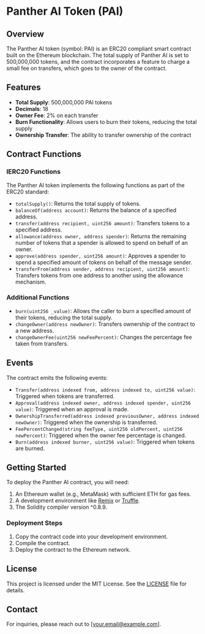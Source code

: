 # Panther AI Token (PAI)

## Overview

The Panther AI token (symbol: PAI) is an ERC20 compliant smart contract built on the Ethereum blockchain. The total supply of Panther AI is set to 500,000,000 tokens, and the contract incorporates a feature to charge a small fee on transfers, which goes to the owner of the contract.

## Features

- **Total Supply**: 500,000,000 PAI tokens
- **Decimals**: 18
- **Owner Fee**: 2% on each transfer
- **Burn Functionality**: Allows users to burn their tokens, reducing the total supply
- **Ownership Transfer**: The ability to transfer ownership of the contract

## Contract Functions

### IERC20 Functions

The Panther AI token implements the following functions as part of the ERC20 standard:

- `totalSupply()`: Returns the total supply of tokens.
- `balanceOf(address account)`: Returns the balance of a specified address.
- `transfer(address recipient, uint256 amount)`: Transfers tokens to a specified address.
- `allowance(address owner, address spender)`: Returns the remaining number of tokens that a spender is allowed to spend on behalf of an owner.
- `approve(address spender, uint256 amount)`: Approves a spender to spend a specified amount of tokens on behalf of the message sender.
- `transferFrom(address sender, address recipient, uint256 amount)`: Transfers tokens from one address to another using the allowance mechanism.

### Additional Functions

- `burn(uint256 _value)`: Allows the caller to burn a specified amount of their tokens, reducing the total supply.
- `changeOwner(address newOwner)`: Transfers ownership of the contract to a new address.
- `changeOwnerFee(uint256 newFeePercent)`: Changes the percentage fee taken from transfers.

## Events

The contract emits the following events:

- `Transfer(address indexed from, address indexed to, uint256 value)`: Triggered when tokens are transferred.
- `Approval(address indexed owner, address indexed spender, uint256 value)`: Triggered when an approval is made.
- `OwnershipTransferred(address indexed previousOwner, address indexed newOwner)`: Triggered when the ownership is transferred.
- `FeePercentChanged(string feeType, uint256 oldPercent, uint256 newPercent)`: Triggered when the owner fee percentage is changed.
- `Burn(address indexed burner, uint256 value)`: Triggered when tokens are burned.

## Getting Started

To deploy the Panther AI contract, you will need:

1. An Ethereum wallet (e.g., MetaMask) with sufficient ETH for gas fees.
2. A development environment like [Remix](https://remix.ethereum.org/) or [Truffle](https://www.trufflesuite.com/truffle).
3. The Solidity compiler version ^0.8.9.

### Deployment Steps

1. Copy the contract code into your development environment.
2. Compile the contract.
3. Deploy the contract to the Ethereum network.

## License

This project is licensed under the MIT License. See the [LICENSE](LICENSE) file for details.

## Contact

For inquiries, please reach out to [your.email@example.com].
